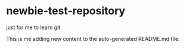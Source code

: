newbie-test-repository
======================

just for me to learn git

This is me adding new content to the auto-generated README.md file.  

